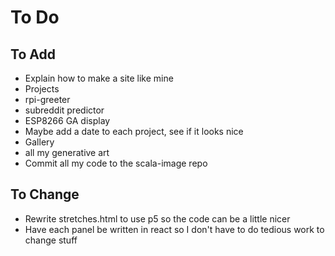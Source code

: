 # To Do

## To Add
 - Explain how to make a site like mine
 - Projects
  - rpi-greeter
  - subreddit predictor
  - ESP8266 GA display
 - Maybe add a date to each project, see if it looks nice
 - Gallery
  - all my generative art
 - Commit all my code to the scala-image repo

## To Change
 - Rewrite stretches.html to use p5 so the code can be a little nicer
 - Have each panel be written in react so I don't have to do tedious work to change stuff

